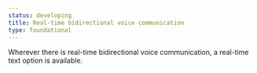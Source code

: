 ```yaml
---
status: developing
title: Real-time bidirectional voice communication
type: foundational
---
```


Wherever there is real-time bidirectional voice communication, a real-time text option is available.